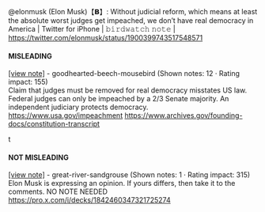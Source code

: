 @elonmusk (Elon Musk)【𝗕】: Without judicial reform, which means at least the absolute worst judges get impeached, we don’t have real democracy in America | Twitter for iPhone | 𝚋𝚒𝚛𝚍𝚠𝚊𝚝𝚌𝚑 𝚗𝚘𝚝𝚎 | https://twitter.com/elonmusk/status/1900399743517548571

#### MISLEADING

[[view note]](https://x.com/i/birdwatch/n/1900503226337640663) - goodhearted-beech-mousebird (Shown notes: 12 · Rating impact: 155)\
Claim that judges must be removed for real democracy misstates US law. Federal judges can only be impeached by a 2/3 Senate majority. An independent judiciary protects democracy.
https://www.usa.gov/impeachment
https://www.archives.gov/founding-docs/constitution-transcript

t






#### NOT MISLEADING

[[view note]](https://x.com/i/birdwatch/n/1900510352204616113) - great-river-sandgrouse (Shown notes: 1 · Rating impact: 315)\
Elon Musk is expressing an opinion.
If yours differs, then take it to the comments.
NO NOTE NEEDED
https://pro.x.com/i/decks/1842460347321725274
